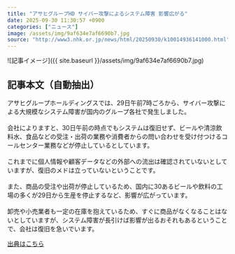 ```yaml
---
title: "アサヒグループHD サイバー攻撃によるシステム障害 影響広がる"
date: 2025-09-30 11:30:57 +0900
categories: ["ニュース"]
image: /assets/img/9af634e7af6690b7.jpg
source: "http://www3.nhk.or.jp/news/html/20250930/k10014936141000.html"
---
```


![記事イメージ]({{ site.baseurl }}/assets/img/9af634e7af6690b7.jpg)

## 記事本文（自動抽出）
<div><div class="body-text">
										<p>アサヒグループホールディングスでは、29日午前7時ごろから、サイバー攻撃による大規模なシステム障害が国内のグループ各社で発生しました。<br><br>会社によりますと、30日午前の時点でもシステムは復旧せず、ビールや清涼飲料水、食品などの受注・出荷の業務や消費者からの問い合わせを受け付つけるコールセンター業務などが停止しているとしています。<br><br>これまでに個人情報や顧客データなどの外部への流出は確認されていないとしていますが、復旧のメドは立っていないということです。<br><br>また、商品の受注や出荷が停止しているため、国内に30あるビールや飲料の工場の多くが29日から生産を停止するなど、影響が広がっています。<br><br>卸売や小売業者も一定の在庫を抱えているため、すぐに商品がなくなることはないとしていますが、システム障害が長引けば影響が出るおそれもあるということで、会社は復旧を急いでいます。</p>
								</div>
							</div>

[出典はこちら](http://www3.nhk.or.jp/news/html/20250930/k10014936141000.html)

